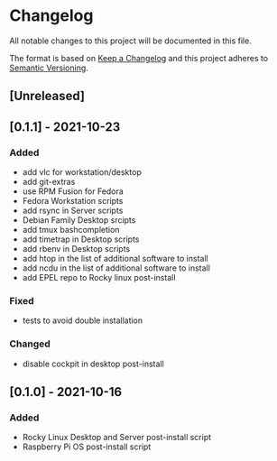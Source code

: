 # Changelog
All notable changes to this project will be documented in this file.

The format is based on [Keep a Changelog](http://keepachangelog.com/en/1.0.0/)
and this project adheres to [Semantic Versioning](http://semver.org/spec/v2.0.0.html).

## [Unreleased]

## [0.1.1] - 2021-10-23
### Added
- add vlc for workstation/desktop
- add git-extras
- use RPM Fusion for Fedora
- Fedora Workstation scripts
- add rsync in Server scripts
- Debian Family Desktop srcipts
- add tmux bashcompletion
- add timetrap in Desktop scripts 
- add rbenv in Desktop scripts
- add htop in the list of additional software to install
- add ncdu in the list of additional software to install
- add EPEL repo to Rocky linux post-install

### Fixed
- tests to avoid double installation
 
### Changed
- disable cockpit in desktop post-install

## [0.1.0] - 2021-10-16
### Added
- Rocky Linux Desktop and Server post-install script
- Raspberry Pi OS post-install script